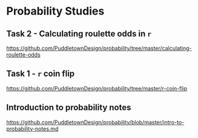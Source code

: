 # Probability Studies

## Task 2 - Calculating roulette odds in `r`

<https://github.com/PuddletownDesign/probability/tree/master/calculating-roulette-odds>

## Task 1 - `r` coin flip

<https://github.com/PuddletownDesign/probability/tree/master/r-coin-flip>

## Introduction to probability notes

<https://github.com/PuddletownDesign/probability/blob/master/intro-to-probability-notes.md>
